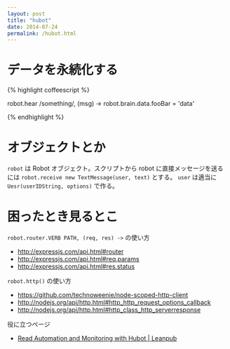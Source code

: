 ```yaml
---
layout: post
title: "hubot"
date: 2014-07-24
permalink: /hubot.html
---
```


# データを永続化する

{% highlight coffeescript %}

robot.hear /something/, (msg) ->
  robot.brain.data.fooBar = 'data'

{% endhighlight %}

# オブジェクトとか

`robot` は Robot オブジェクト。スクリプトから robot に直接メッセージを送るには `robot.receive new TextMessage(user, text)` とする。 `user` は適当に `Uesr(userIDString, options)` で作る。

# 困ったとき見るとこ

`robot.router.VERB PATH, (req, res) ->` の使い方

- http://expressjs.com/api.html#router
- http://expressjs.com/api.html#req.params
- http://expressjs.com/api.html#res.status

`robot.http()` の使い方

- https://github.com/technoweenie/node-scoped-http-client
- http://nodejs.org/api/http.html#http_http_request_options_callback
- http://nodejs.org/api/http.html#http_class_http_serverresponse

役に立つページ

- [Read Automation and Monitoring with Hubot | Leanpub](https://leanpub.com/automation-and-monitoring-with-hubot/read)
